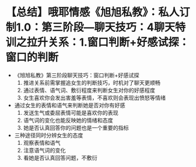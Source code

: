 # 【总结】哦耶情感《旭旭私教》：私人订制1.0：第三阶段—聊天技巧：4聊天特训之拉升关系：1.窗口判断+好感试探：窗口的判断

-   《旭旭私教》第三阶段聊天技巧：窗口判断+好感试探
    1.  推进关系前需掌握追女生的判断技巧，时机对了聊天更顺畅
    2.  通过表情、语气词、敷衍程度来判断女生对你的好感程度
    3.  女生喜欢你会发出害羞等表情，不喜欢则会表现出愤怒等情绪
-   通过女生的表情和语气来判断她是否对你有好感
    1.  发送生气或委屈表情可能是喜欢你的表现
    2.  语气词的变化也能反映她的情绪和态度
    3.  她是否认真回答你的问题也是一个重要的指标
-   三种途径同时分辨女生的态度
    1.  观察表情和语气
    2.  注意语气词的变化
    3.  看她是否认真回答问题，不敷衍